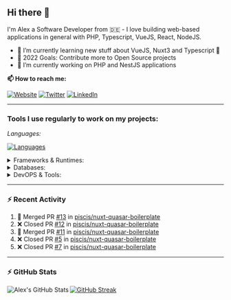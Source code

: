 ## Hi there 👋

I'm Alex a Software Developer from 🇩🇪 - I love building web-based applications in general with PHP, Typescript, VueJS, React, NodeJS.

- 🌱 I’m currently learning new stuff about VueJS, Nuxt3 and Typescript 🤣
- 🥅 2022 Goals: Contribute more to Open Source projects
- 🔭 I’m currently working on PHP and NestJS applications

**📫 How to reach me:**

[![Website](https://img.shields.io/website?label=piscis.io&style=for-the-badge&url=https%3A%2F%2Fpiscis.io)](https://piscis.io)
[![Twitter](https://img.shields.io/badge/Twitter-1DA1F2?style=for-the-badge&logo=twitter&logoColor=white)](https://twitter.com/intent/follow?original_referer=https%3A%2F%2Fgithub.com%2Fpiscis&screen_name=piscis168)
[![LinkedIn](https://img.shields.io/badge/LinkedIn-0077B5?style=for-the-badge&logo=linkedin&logoColor=white)](https://linkedin.com/in/alexanderpirsig)

---
### Tools I use regularly to work on my projects:

*Languages:*

[![Languages](https://skillicons.dev/icons?i=php,js,ts,sass,css,workers&perline=6)](https://github.com/piscis/)


<details>
<summary>Frameworks & Runtimes:</summary>

[![Frameworks & Runtimes](https://skillicons.dev/icons?i=wordpress,vue,nestjs,nuxtjs,vite,prisma,nodejs,react&perline=6)](https://github.com/piscis/)
</details>


<details>
<summary>Databases:</summary>

[![Databases](https://skillicons.dev/icons?i=mysql,mongodb,redis&perline=6)](https://github.com/piscis/)
</details>

<details>
<summary>DevOPS & Tools:</summary>

[![DevOPS & Tools](https://skillicons.dev/icons?i=bash,docker,git,gitlab,github,cloudflare,vscode&perline=6)](https://github.com/piscis/)
</details>

----

### :zap: Recent Activity

<!--START_SECTION:activity-->
1. 🎉 Merged PR [#13](https://github.com/piscis/nuxt-quasar-boilerplate/pull/13) in [piscis/nuxt-quasar-boilerplate](https://github.com/piscis/nuxt-quasar-boilerplate)
2. ❌ Closed PR [#12](https://github.com/piscis/nuxt-quasar-boilerplate/pull/12) in [piscis/nuxt-quasar-boilerplate](https://github.com/piscis/nuxt-quasar-boilerplate)
3. 🎉 Merged PR [#11](https://github.com/piscis/nuxt-quasar-boilerplate/pull/11) in [piscis/nuxt-quasar-boilerplate](https://github.com/piscis/nuxt-quasar-boilerplate)
4. ❌ Closed PR [#5](https://github.com/piscis/nuxt-quasar-boilerplate/pull/5) in [piscis/nuxt-quasar-boilerplate](https://github.com/piscis/nuxt-quasar-boilerplate)
5. ❌ Closed PR [#7](https://github.com/piscis/nuxt-quasar-boilerplate/pull/7) in [piscis/nuxt-quasar-boilerplate](https://github.com/piscis/nuxt-quasar-boilerplate)
<!--END_SECTION:activity-->

----

### :zap: GitHub Stats
  <img align="left" alt="Alex's GitHub Stats" src="https://github-readme-stats.piscis.vercel.app/api?username=piscis&show_icons=true&hide_border=true&count_private=true&show_icons=true" />

[![GitHub Streak](https://streak-stats.demolab.com/?user=piscis&theme=light)](https://github.com/piscis)

[website]: https://piscis.io
[twitter]: https://twitter.com/piscis168
[linkedin]: https://linkedin.com/in/alexanderpirsig
